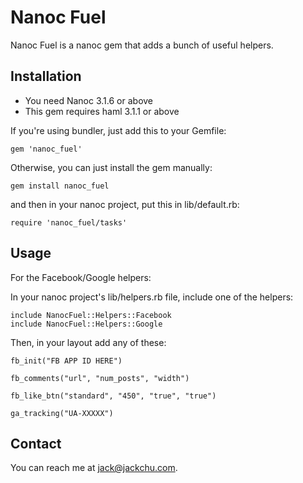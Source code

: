 Nanoc Fuel
=============================

Nanoc Fuel is a nanoc gem that adds a bunch of useful helpers.

Installation
------------

- You need Nanoc 3.1.6 or above
- This gem requires haml 3.1.1 or above

If you're using bundler, just add this to your Gemfile:

    gem 'nanoc_fuel'

Otherwise, you can just install the gem manually:

    gem install nanoc_fuel

and then in your nanoc project, put this in lib/default.rb:

    require 'nanoc_fuel/tasks'

Usage
------------

For the Facebook/Google helpers:

In your nanoc project's lib/helpers.rb file, include one of the helpers:

    include NanocFuel::Helpers::Facebook  
    include NanocFuel::Helpers::Google

Then, in your layout add any of these:

    fb_init("FB APP ID HERE")

    fb_comments("url", "num_posts", "width")

    fb_like_btn("standard", "450", "true", "true")

    ga_tracking("UA-XXXXX")

Contact
------------
You can reach me at <jack@jackchu.com>.